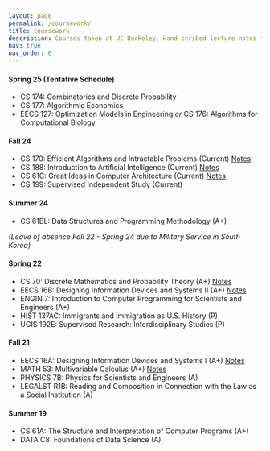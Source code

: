```yaml
---
layout: page
permalink: /coursework/
title: coursework
description: Courses taken at UC Berkeley. Hand-scribed lecture notes for selected courses.
nav: true
nav_order: 6
---
```


#### Spring 25 (Tentative Schedule)
- CS 174: Combinatorics and Discrete Probability
- CS 177: Algorithmic Economics
- EECS 127: Optimization Models in Engineering *or* CS 176: Algorithms for Computational Biology

#### Fall 24
- CS 170: Efficient Algorithms and Intractable Problems (Current) [Notes](../assets/pdf/class_notes/CS170.pdf)
- CS 188: Introduction to Artificial Intelligence (Current) [Notes](../assets/pdf/class_notes/CS188.pdf)
- CS 61C: Great Ideas in Computer Architecture (Current) [Notes](../assets/pdf/class_notes/CS61C.pdf)
- CS 199: Supervised Independent Study (Current)

#### Summer 24
- CS 61BL: Data Structures and Programming Methodology (A+)

*(Leave of absence Fall 22 - Spring 24 due to Military Service in South Korea)*

#### Spring 22
- CS 70: Discrete Mathematics and Probability Theory (A+) [Notes](../assets/pdf/class_notes/CS70.pdf)
- EECS 16B: Designing Information Devices and Systems II (A+) [Notes](../assets/pdf/class_notes/EECS16B.pdf)
- ENGIN 7: Introduction to Computer Programming for Scientists and Engineers (A+)
- HIST 137AC: Immigrants and Immigration as U.S. History (P)
- UGIS 192E: Supervised Research: Interdisciplinary Studies (P)

#### Fall 21
- EECS 16A: Designing Information Devices and Systems I (A+) [Notes](../assets/pdf/class_notes/EECS16A.pdf)
- MATH 53: Multivariable Calculus (A+) [Notes](../assets/pdf/class_notes/MATH53.pdf)
- PHYSICS 7B: Physics for Scientists and Engineers (A)
- LEGALST R1B: Reading and Composition in Connection with the Law as a Social Institution (A)

#### Summer 19
- CS 61A: The Structure and Interpretation of Computer Programs (A+)
- DATA C8: Foundations of Data Science (A)
